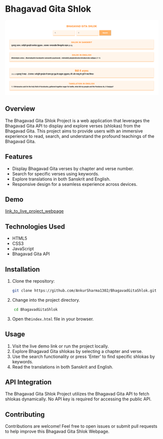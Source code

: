 # Bhagavad Gita Shlok 

![Bhagavad Gita](./pcPic.png)

## Overview

The Bhagavad Gita Shlok Project is a web application that leverages the Bhagavad Gita API to display and explore verses (shlokas) from the Bhagavad Gita. This project aims to provide users with an immersive experience to read, search, and understand the profound teachings of the Bhagavad Gita.

## Features

- Display Bhagavad Gita verses by chapter and verse number.
- Search for specific verses using keywords.
- Explore translations in both Sanskrit and English.
- Responsive design for a seamless experience across devices.

## Demo

[link_to_live_project_webpage](https://ankursharma1302.github.io/BhagavadGitaShlok/)

## Technologies Used

- HTML5
- CSS3
- JavaScript
- Bhagavad Gita API

## Installation

1. Clone the repository:

   ```bash
   git clone https://github.com/AnkurSharma1302/BhagavadGitaShlok.git
    ```
2. Change into the project directory.
```bash
    cd BhagavadGitaShlok
```
3. Open the`index.html` file in your browser.

## Usage
1. Visit the live demo link or run the project locally.
2. Explore Bhagavad Gita shlokas by selecting a chapter and verse.
3. Use the search functionality or press 'Enter' to find specific shlokas by keywords.
4. Read the translations in both Sanskrit and English.

## API Integration
The Bhagavad Gita Shlok Project utilizes the Bhagavad Gita API to fetch shlokas dynamically. No API key is required for accessing the public API.

## Contributing
Contributions are welcome! Feel free to open issues or submit pull requests to help improve this Bhagavad Gita Shlok Webpage.
